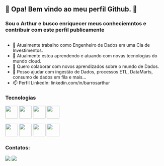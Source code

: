 ## 👋 Opa! Bem vindo ao meu perfil Github. 👋
### Sou o Arthur e busco enriquecer meus conheciemntos e contribuir com este perfil publicamente


## 

- 🔭 Atualmente trabalho como Engenheiro de Dados em uma Cia de Investimentos.
- 🌱 Atualmente estou aprendendo e atuando com novas tecnologias do mundo cloud.
- 👯 Quero colaborar com novos aprendizados sobre o mundo de Dados.
- 🤔 Posso ajudar com ingestão de Dados, processos ETL, DataMarts,  consumo de dados em fila e mais...
- 📫 Perfil LinkedIn: linkedin.com/in/barrosarthur

### Tecnologias

 <img src="https://cdn.jsdelivr.net/gh/devicons/devicon/icons/mysql/mysql-original-wordmark.svg"  width="40" height="40"/>  <img src="https://cdn.jsdelivr.net/gh/devicons/devicon/icons/postgresql/postgresql-original-wordmark.svg"  width="40" height="40"/> <img src="https://cdn.jsdelivr.net/gh/devicons/devicon/icons/kubernetes/kubernetes-plain-wordmark.svg" width="40" height="40" /> <img src="https://cdn.jsdelivr.net/gh/devicons/devicon/icons/docker/docker-original-wordmark.svg" width="40" height="40"/> 

<img src="https://cdn.jsdelivr.net/gh/devicons/devicon/icons/amazonwebservices/amazonwebservices-original-wordmark.svg" width="40" height="40"/> <img src="https://cdn.jsdelivr.net/gh/devicons/devicon/icons/apachekafka/apachekafka-original-wordmark.svg" width="40" height="40"/> <img src="https://cdn.jsdelivr.net/gh/devicons/devicon/icons/jupyter/jupyter-original-wordmark.svg" width="40" height="40"/> <img src="https://cdn.jsdelivr.net/gh/devicons/devicon/icons/python/python-original-wordmark.svg" width="40" height="40"/>


### Contatos:

<div>
<a href = "mailto:arthurbarros92@gmail.com"><img src="https://img.shields.io/badge/Gmail-D14836?style=for-the-badge&logo=gmail&logoColor=white" target="_blank"></a>
<a href="https://www.linkedin.com/in/barrosarthur" target="_blank"><img src="https://img.shields.io/badge/-LinkedIn-%230077B5?style=for-the-badge&logo=linkedin&logoColor=white" target="_blank"></a>   
</div>
          
          
          
